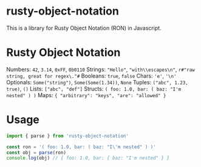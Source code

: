 # rusty-object-notation

This is a library for Rusty Object Notation (RON) in Javascript.

# Rusty Object Notation

Numbers: `42`, `3.14`, `0xFF`, `0b0110`
Strings: `"Hello"`, `"with\\escapes\n"`, `r#"raw string, great for regex\."#`
Booleans: `true`, `false`
Chars: `'e'`, `'\n'`
Optionals: `Some("string")`, `Some(Some(1.34))`, `None`
Tuples: `("abc", 1.23, true)`, `()`
Lists: `["abc", "def"]`
Structs: `( foo: 1.0, bar: ( baz: "I'm nested" ) )`
Maps: `{ "arbitrary": "keys", "are": "allowed" }`

# Usage

```typescript
import { parse } from 'rusty-object-notation'

const ron = '( foo: 1.0, bar: ( baz: "I\'m nested" ) )'
const obj = parse(ron)
console.log(obj) // { foo: 1.0, bar: { baz: "I'm nested" } }
```
